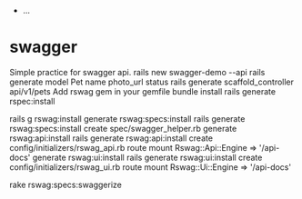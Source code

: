 * ...
# swagger
Simple practice for swagger api.
rails new swagger-demo --api
rails generate model Pet name photo_url status
rails generate scaffold_controller api/v1/pets
Add rswag gem in your gemfile
bundle install
rails generate rspec:install

rails g rswag:install
generate  rswag:specs:install
       rails  generate rswag:specs:install
      create  spec/swagger_helper.rb
    generate  rswag:api:install
       rails  generate rswag:api:install
      create  config/initializers/rswag_api.rb
       route  mount Rswag::Api::Engine => '/api-docs'
    generate  rswag:ui:install
       rails  generate rswag:ui:install
      create  config/initializers/rswag_ui.rb
       route  mount Rswag::Ui::Engine => '/api-docs'

rake rswag:specs:swaggerize

